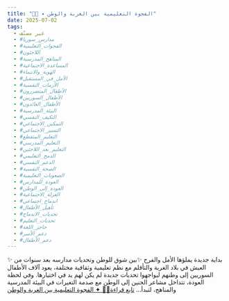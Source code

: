 ```yaml
---
title: "👩‍🏫 ✦ الفجوة التعليمية بين الغربة والوطن"
date: 2025-07-02
tags:
  - غير مصنّف
  - #مدارس_سوريا
  - #الفجوات_التعليمية
  - #اللاجئون
  - #المناهج_المدرسية
  - #المساعدة_الاجتماعية
  - #الهوية_والانتماء
  - #الأمل_في_المستقبل
  - #الأزمات_النفسية
  - #الأطفال_المتضررون
  - #الأطفال_السوريين
  - #الأطفال_العائدون
  - #البيئة_المدرسية
  - #التكيف_النفسي
  - #التمكين_الاجتماعي
  - #التمييز_الاجتماعي
  - #التعليم_المتقطع
  - #التعليم_المدرسي
  - #التعليم_بعد_اللاجئين
  - #الدمج_التعليمي
  - #الدعم_النفسي
  - #الصحة_النفسية
  - #الصعوبات_التعليمية
  - #العودة_للمدارس
  - #العودة_إلى_الوطن
  - #العزلة_الاجتماعية
  - #اندماج_اجتماعي
  - #تأهيل_الأطفال
  - #تحديات_الاندماج
  - #تحديات_التعليم
  - #حاجز_اللغة
  - #دعم_الأسر
  - #دعم_الأطفال
---
```


✨ بداية جديدة يملؤها الأمل والفرح ✨بين شوق للوطن وتحديات مدارسه بعد سنوات من العيش في بلاد الغربة والتأقلم مع نظم تعليمية وثقافية مختلفة، يعود آلاف الأطفال السوريين إلى وطنهم ليواجهوا تحديات جديدة لم يكن لهم يد في اختيارها. وفي لحظة العودة، تتداخل مشاعر الحنين إلى الوطن مع صدمة التغيرات في البيئة المدرسية والمناهج، لتبدأ… [تابع قراءة👩‍🏫 ✦ الفجوة التعليمية بين الغربة والوطن](https://eshraq.org/2025/07/02/%f0%9f%91%a9%f0%9f%8f%ab-%e2%9c%a6-%d8%a7%d9%84%d9%81%d8%ac%d9%88%d8%a9-%d8%a7%d9%84%d8%aa%d8%b9%d9%84%d9%8a%d9%85%d9%8a%d8%a9-%d8%a8%d9%8a%d9%86-%d8%a7%d9%84%d8%ba%d8%b1%d8%a8%d8%a9-%d9%88/)